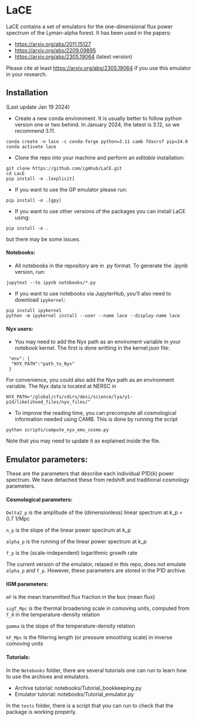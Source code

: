 # LaCE

LaCE contains a set of emulators for the one-dimensional flux power spectrum of the Lyman-alpha forest. It has been used in the papers:

- https://arxiv.org/abs/2011.15127
- https://arxiv.org/abs/2209.09895
- https://arxiv.org/abs/2305.19064 (latest version)

Please cite at least https://arxiv.org/abs/2305.19064 if you use this emulator in your research.

## Installation
(Last update Jan 19 2024)

- Create a new conda environment. It is usually better to follow python version one or two behind. In January 2024, the latest is 3.12, so we recommend 3.11.

```
conda create -n lace -c conda-forge python=3.11 camb fdasrsf pip=24.0
conda activate lace
```

- Clone the repo into your machine and perform an *editable* installation:

```
git clone https://github.com/igmhub/LaCE.git
cd LacE
pip install -e .[explicit]
``` 

- If you want to use the GP emulator please run:

```
pip install -e .[gpy]
``` 

- If you want to use other versions of the packages you can install LaCE using:

```
pip install -e .
``` 

but there may be some issues.


#### Notebooks:

- All notebooks in the repository are in .py format. To generate the .ipynb version, run:

```
jupytext --to ipynb notebooks/*.py
```

- If you want to use notebooks via JupyterHub, you'll also need to download `ipykernel`:

```
pip install ipykernel
python -m ipykernel install --user --name lace --display-name lace
```

#### Nyx users:

- You may need to add the Nyx path as an enviroment variable in your notebook kernel. The first is done writting in the kernel.json file:

```
 "env": {
  "NYX_PATH":"path_to_Nyx"
 }
```

For convenience, you could also add the Nyx path as an environment variable. The Nyx data is located at NERSC in 

```
NYX_PATH="/global/cfs/cdirs/desi/science/lya/y1-p1d/likelihood_files/nyx_files/"
```

- To improve the reading time, you can precompute all cosmological information needed using CAMB. This is done by running the script 

```
python scripts/compute_nyx_emu_cosmo.py
```

Note that you may need to update it as explained inside the file.


## Emulator parameters:

These are the parameters that describe each individual P1D(k) power spectrum. We have detached these from redshift and traditional cosmology parameters.

#### Cosmological parameters:

`Delta2_p` is the amplitude of the (dimensionless) linear spectrum at k_p = 0.7 1/Mpc

`n_p` is the slope of the linear power spectrum at k_p

`alpha_p` is the running of the linear power spectrum at k_p

`f_p` is the (scale-independent) logarithmic growth rate

The current version of the emulator, relased in this repo, does not emulate `alpha_p` and `f_p`. However, these parameters are stored in the P1D archive.

#### IGM parameters:

`mF` is the mean transmitted flux fraction in the box (mean flux)

`sigT_Mpc` is the thermal broadening scale in comoving units, computed from `T_0` in the temperature-density relation

`gamma` is the slope of the temperature-density relation

`kF_Mpc` is the filtering length (or pressure smoothing scale) in inverse comoving units


#### Tutorials:

In the `Notebooks` folder, there are several tutorials one can run to learn how to use the archives and emulators.

- Archive tutorial: notebooks/Tutorial_bookkeeping.py
- Emulator tutorial: notebooks/Tutorial_emulator.py

In the `tests` folder, there is a script that you can run to check that the package is working properly.
